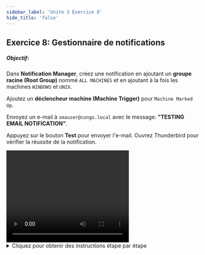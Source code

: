 ```yaml
---
sidebar_label: 'Unite 3 Exercice 8'
hide_title: 'false'
---
```


## Exercice 8: Gestionnaire de notifications

##### Objectif:

Dans **Notification Manager**, créez une notification en ajoutant un **groupe racine (Root Group)** nommé ```ALL MACHINES``` et en ajoutant à la fois les machines ```WINDOWS``` et ```UNIX```.

Ajoutez un **déclencheur machine (Machine Trigger)** pour ```Machine Marked Up```.

Envoyez un e-mail à ```smauser@congo.local``` avec le message: **"TESTING EMAIL NOTIFICATION"**.

Appuyez sur le bouton **Test** pour envoyer l'e-mail. Ouvrez Thunderbird pour vérifier la réussite de la notification.


<div>
<video width="320" height="240" controls>
  <source src="videobasic/U3E8.mp4" type="video/mp4"></source>
Your browser does not support the video tag.
</video>
</div>

<details>

<summary>Cliquez pour obtenir des instructions étape par étape</summary>

1. Sous la rubrique **Management**, double-cliquez sur **Notification Manager**.
2. Cliquez sur l'onglet **Machines**.
3. Cliquez avec le bouton droit de la souris dans la zone blanche sous l'onglet Machines et sélectionnez **Add Root Group**.
4. Tapez le nom du groupe de machines (par exemple, Toutes les machines) et cliquez sur **OK**.
5. Sur le côté droit de l'écran, développez les systèmes d'exploitation et cochez toutes les cases à côté de la ou des **machines**.
6. Cliquez sur le bouton **Save** (en bas à droite).
7. Cliquez avec le bouton droit sur le dossier **Groupe** créé à l'étape 4, déplacez la souris sur **Add Machine Trigger** et sélectionnez ```Machine Marked Up``` Trigger. 
9. Sous **Notification Definitions** à droite :
    * Cochez la case **Send Email (SMTP)** 
    * Cliquez sur l'onglet **Email**.
    * Dans le champ Email, saisissez ```smauser@congo.local```.
    * Entrez un **sujet**.
    * Dans le **message**, saisissez **Notification par e-mail de test**.
10. Cliquez sur le bouton **Test** pour tester les résultats de votre notification
11. Cliquez sur le bouton **Save**.
12. Ouvrez **Thunderbird** et vérifiez la boîte de réception.

</details>